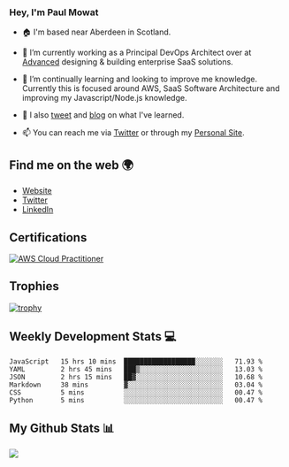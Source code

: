 ### Hey, I'm Paul Mowat

- 🏠 I'm based near Aberdeen in Scotland.
- 💼 I’m currently working as a Principal DevOps Architect over at [Advanced](https://www.oneadvanced.com/) designing & building enterprise SaaS solutions.
- 📖 I’m continually learning and looking to improve me knowledge. Currently this is focused around AWS, SaaS Software Architecture and improving my Javascript/Node.js knowledge.
- 📔 I also [tweet](https://twitter.com/paul_mowat) and [blog](https://www.paulmowat.co.uk/blog) on what I've learned.

- 📫 You can reach me via [Twitter](https://twitter.com/paul_mowat) or through my [Personal Site](https://www.paulmowat.co.uk).

## Find me on the web 🌍

- [Website](https://www.paulmowat.co.uk)
- [Twitter](https://twitter.com/paul_mowat)
- [LinkedIn](https://www.linkedin.com/in/paulmowat)

## Certifications

[![AWS Cloud Practitioner](https://www.paulmowat.co.uk/static/images/certifications/aws-certified-cloud-practitioner.png)](https://www.credly.com/badges/20782845-2a4c-4b9d-9f9c-7cd71100c1cb/public_url)

## Trophies

[![trophy](https://github-profile-trophy.vercel.app/?username=paulmowat)](https://github.com/ryo-ma/github-profile-trophy)

## Weekly Development Stats 💻

<!--START_SECTION:waka-->

```text
JavaScript   15 hrs 10 mins  ██████████████████░░░░░░░   71.93 %
YAML         2 hrs 45 mins   ███▒░░░░░░░░░░░░░░░░░░░░░   13.03 %
JSON         2 hrs 15 mins   ██▓░░░░░░░░░░░░░░░░░░░░░░   10.68 %
Markdown     38 mins         ▓░░░░░░░░░░░░░░░░░░░░░░░░   03.04 %
CSS          5 mins          ░░░░░░░░░░░░░░░░░░░░░░░░░   00.47 %
Python       5 mins          ░░░░░░░░░░░░░░░░░░░░░░░░░   00.47 %
```

<!--END_SECTION:waka-->

## My Github Stats 📊

![](https://github-readme-stats.vercel.app/api?username=paulmowat&show_icons=true&count_private=true)
